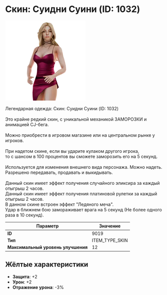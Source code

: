 # Скин: Суидни Суини (ID: 1032)

![Item Image](../img/9019.webp?raw=true)

Легендарная одежда: Скин: Суидни Суини (ID: 1032)<br><br>Это крайне редкий скин, с уникальной механикой ЗАМОРОЗКИ и анимацией CJ-бега.<br><br>Можно приобрести в игровом магазине или на центральном рынке у игроков.<br><br>При надетом скине, если вы ударите кулаком другого игрока, <br>то с шансом в 100 процентов вы сможете заморозить его на 5 секунд.<br><br>Используется для изменения внешнего вида персонажа. Можно надеть.<br>Разрешено передавать, продавать и выкидывать.<br><br>Данный скин имеет эффект получения случайного эликсира за каждый отыгрыш 2 часов.<br>Данный скин имеет эффект получения платиновой рулетки за каждый отыгрыш 2 часов.<br>В данном скине встроен эффект "Ледяного меча".<br>Удар в ближнем бою замораживает врага на 5 секунд (Не более одного раза в 10 секунд).<br>


| Параметр | Значение |
|----------|----------|
| **ID** | 9019 |
| **Тип** | ITEM_TYPE_SKIN |
| **Максимальный уровень улучшения** | 12 |

## Жёлтые характеристики

- **Защита**: +2
- **Урон**: +2
- **Отражение урона**: -3%

